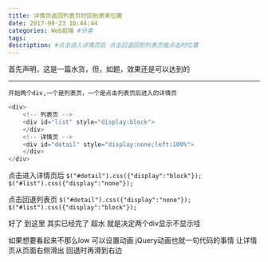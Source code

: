```yaml
---
title: 详情页返回列表页时回到原来位置
date: 2017-08-23 16:44:44
categories: Web前端 #分类
tags:
description: #点击进入详情页后 点击回退回到列表页面点击时位置
---
```


首先声明，这是一篇水货，但，如题，效果还是可以达到的

<!--more-->

---
    开始两个div,一个是列表页，一个是点击列表页后进入的详情页
```JavaScript
<div>
	<!-- 列表页 -->
	<div id="list" style="display:block">
	</div>
	<!-- 详情页 -->
	<div id="detail" style="display:none;left:100%">
	</div>
</div>
```

点击进入详情页后
 `$("#detail").css({"display":"block"});`    
 `$("#list").css({"display":"none"});`

点击回退列表页
  `$("#detail").css({"display":"none"});`   
  `$("#list").css({"display":"block"});`

好了 到这里 其实已经完了 超水 就是决定两个div显示不显示哇

如果想要看起来不那么low 可以设置动画 jQuery动画也就一句代码的事情 让详情页从页面右侧滑出 回退时再滑到右边


